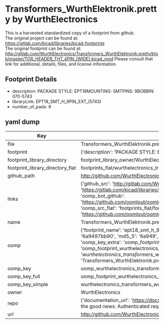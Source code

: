 # Transformers_WurthElektronik.pretty by WurthElectronics  
This is a harvested standardized copy of a footprint from github.  
The original project can be found at:  
https://gitlab.com/kicad/libraries/kicad-footprints  
The original footprint can be found at:
http://gitlab.com/WurthElectronics/Transformers_WurthElektronik.pretty/blob/master/TOR_HEADER_THT_4PIN_(WIDE).kicad_mod
Please consult that link for additional, details, files, and license information.  
## Footprint Details
* description: PACKAGE STYLE: EPT18MOUNTING: SMTPINS: 9BOBBIN: 070-5743  
* libraryLink: EPT18_SMT_H_9PIN_EXT_(5743)  
* number_of_pads: 9  
## yaml dump  
| Key | Value |  
| --- | --- |  
| file | Transformers_WurthElektronik.pretty/EPT18_SMT_H_9PIN_EXT_(5743).kicad_mod |  
| footprint | {'description': 'PACKAGE STYLE: EPT18MOUNTING: SMTPINS: 9BOBBIN: 070-5743', 'libraryLink': 'EPT18_SMT_H_9PIN_EXT_(5743)', 'number_of_pads': 9} |  
| footprint_library_directory | footprint_library_owner/WurthElectronics_Transformers_WurthElektronik.pretty |  
| footprint_library_directory_flat | footprints_flat/wurthelectronics_transformers_wurthelektronik_ept18_smt_h_9pin_ext_(5743)/working |  
| github_path | http://github.com/WurthElectronics/Transformers_WurthElektronik.pretty/blob/master/EPT18_SMT_H_9PIN_EXT_(5743).kicad_mod |  
| links | {'github_src': 'http://gitlab.com/WurthElectronics/Transformers_WurthElektronik.pretty/blob/master/TOR_HEADER_THT_4PIN_(WIDE).kicad_mod', 'github_src_repo': 'https://gitlab.com/kicad/libraries/kicad-footprints', 'oomp_bot': 'footprints/wurthelectronics_transformers_wurthelektronik_ept18_smt_h_9pin_ext_(5743)/working', 'oomp_bot_github': 'https://github.com/oomlout/oomlout_oomp_footprint_bot/tree/main/footprints/wurthelectronics_transformers_wurthelektronik_ept18_smt_h_9pin_ext_(5743)/working', 'oomp_src_flat': 'footprints_flat/footprints_flat/wurthelectronics_transformers_wurthelektronik_ept18_smt_h_9pin_ext_(5743)/working', 'oomp_src_flat_github': 'https://github.com/oomlout/oomlout_oomp_footprint_src/tree/main/footprints_flat/wurthelectronics_transformers_wurthelektronik_ept18_smt_h_9pin_ext_(5743)/working'} |  
| name | Transformers_WurthElektronik.pretty |  
| oomp | {'footprint_name': 'ept18_smt_h_9pin_ext_(5743)', 'library_name': 'transformers_wurthelektronik', 'md5': '6a9497bb9082acbc5a17ab0f238497a5', 'md5_10': '6a9497bb90', 'md5_5': '6a949', 'md5_6': '6a9497', 'oomp_key': 'oomp_wurthelectronics_transformers_wurthelektronik_ept18_smt_h_9pin_ext_(5743)', 'oomp_key_extra': 'oomp_footprint_wurthelectronics_transformers_wurthelektronik_ept18_smt_h_9pin_ext_(5743)', 'oomp_key_full': 'oomp_footprint_wurthelectronics_transformers_wurthelektronik_ept18_smt_h_9pin_ext_(5743)_6a9497', 'oomp_key_simple': 'wurthelectronics_transformers_wurthelektronik_ept18_smt_h_9pin_ext_(5743)', 'original_filename': 'Transformers_WurthElektronik.pretty/EPT18_SMT_H_9PIN_EXT_(5743).kicad_mod', 'owner_name': 'wurthelectronics'} |  
| oomp_key | oomp_wurthelectronics_transformers_wurthelektronik_ept18_smt_h_9pin_ext_(5743) |  
| oomp_key_full | oomp_footprint_wurthelectronics_transformers_wurthelektronik_ept18_smt_h_9pin_ext_(5743) |  
| oomp_key_simple | wurthelectronics_transformers_wurthelektronik_ept18_smt_h_9pin_ext_(5743) |  
| owner | WurthElectronics |  
| repo | {'documentation_url': 'https://docs.github.com/rest/overview/resources-in-the-rest-api#rate-limiting', 'message': "API rate limit exceeded for 84.66.173.59. (But here's the good news: Authenticated requests get a higher rate limit. Check out the documentation for more details.)"} |  
| url | http://github.com/WurthElectronics/Transformers_WurthElektronik.pretty |  

